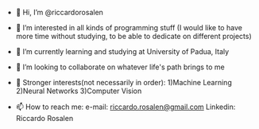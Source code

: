 - 👋 Hi, I’m @riccardorosalen

- 👀 I’m interested in all kinds of programming stuff (I would like to have more time without studying, to be able to dedicate on different projects)

- 🌱 I’m currently learning and studying at University of Padua, Italy

- 💞️ I’m looking to collaborate on whatever life's path brings to me 

- 🦾 Stronger interests(not necessarily in order): 
					1)Machine Learning
 					2)Neural Networks
 					3)Computer Vision

- 📫 How to reach me:
 					e-mail: 		riccardo.rosalen@gmail.com
 					Linkedin: 		Riccardo Rosalen
 					
 					

<!---
riccardorosalen/riccardorosalen is a ✨ special ✨ repository because its `README.md` (this file) appears on your GitHub profile.
You can click the Preview link to take a look at your changes.
--->
